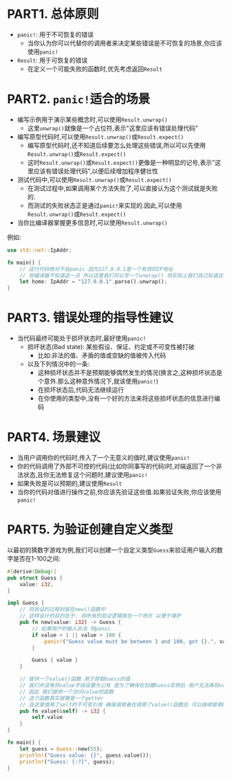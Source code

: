 # PART1. 总体原则

- `panic!`: 用于不可恢复的错误
  - 当你认为你可以代替你的调用者来决定某些错误是不可恢复的场景,你应该使用`panic!`
- `Result`: 用于可恢复的错误
  - 在定义一个可能失败的函数时,优先考虑返回`Result`

# PART2. `panic!`适合的场景

- 编写示例用于演示某些概念时,可以使用`Result.unwrap()`
  - 这里`unwrap()`就像是一个占位符,表示"这里应该有错误处理代码"
- 编写原型代码时,可以使用`Result.unwrap()`或`Result.expect()`
  - 编写原型代码时,还不知道后续要怎么处理这些错误,所以可以先使用`Result.unwrap()`或`Result.expect()`
  - 这时`Result.unwrap()`或`Result.expect()`更像是一种明显的记号,表示"这里应该有错误处理代码",以便后续增加程序健壮性
- 测试代码中,可以使用`Result.unwrap()`或`Result.expect()`
  - 在测试过程中,如果调用某个方法失败了,可以直接认为这个测试就是失败的.
  - 而测试的失败状态正是通过`panic!`来实现的.因此,可以使用`Result.unwrap()`或`Result.expect()`
- 当你比编译器掌握更多信息时,可以使用`Result.unwrap()`

例如:

```rust
use std::net::IpAddr;

fn main() {
    // 这行代码绝对不会panic 因为127.0.0.1是一个有效的IP地址
    // 但编译器不知道这一点 所以这里我们可以写一个unwrap() 但实际上我们自己知道这里绝对不会panic
    let home: IpAddr = "127.0.0.1".parse().unwrap();
}
```

# PART3. 错误处理的指导性建议

- 当代码最终可能处于损坏状态时,最好使用`panic!`
  - 损坏状态(Bad state): 某些假设、保证、约定或不可变性被打破
    - 比如:非法的值、矛盾的值或空缺的值被传入代码
  - 以及下列情况中的一条:
    - 这种损坏状态并不是预期能够偶然发生的情况(换言之,这种损坏状态是个意外.那么这种意外情况下,就该使用`panic!`)
    - 在损坏状态后,代码无法继续运行
    - 在你使用的类型中,没有一个好的方法来将这些损坏状态的信息进行编码

# PART4. 场景建议

- 当用户调用你的代码时,传入了一个无意义的值时,建议使用`panic!`
- 你的代码调用了外部不可控的代码(比如你同事写的代码)时,对端返回了一个非法状态,且你无法修复这个问题时,建议使用`panic!`
- 如果失败是可以预期的,建议使用`Result`
- 当你的代码对值进行操作之前,你应该先验证这些值.如果验证失败,你应该使用`panic!`

# PART5. 为验证创建自定义类型

以最初的猜数字游戏为例,我们可以创建一个自定义类型`Guess`来验证用户输入的数字是否在1-100之间:

```rust
#[derive(Debug)]
pub struct Guess {
    value: i32,
}

impl Guess {
    // 将验证的过程封装在new()函数中
    // 这样设计的目的在于: 将所有的验证逻辑放在一个地方 以便于维护
    pub fn new(value: i32) -> Guess {
        // 如果用户的输入非法 则panic
        if value < 1 || value > 100 {
            panic!("Guess value must be between 1 and 100, got {}.", value);
        }

        Guess { value }
    }

    // 提供一个value()函数 用于获取Guess的值
    // 我们并没有将value字段设置为公有 是为了确保在创建Guess实例后 用户无法再将value的值设置为一个非法的值
    // 因此 我们提供一个访问value的函数
    // 这个函数其实就像是一个getter
    // 且这里借用了self的不可变引用 确保调用者在调用了value()函数后 可以继续使用Guess实例
    pub fn value(&self) -> i32 {
        self.value
    }
}

fn main() {
    let guess = Guess::new(55);
    println!("Guess value: {}", guess.value());
    println!("Guess: {:?}", guess);
}
```